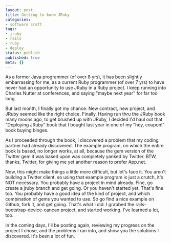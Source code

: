 ```yaml
---
layout: post
title: Getting to know JRuby
categories: 
- software craft
tags:
- jruby
- rails
- ruby
- deploy
status: publish
published: true
meta: {}
---
```


As a former Java programmer (of over 8 yrs), it has been slightly embarrassing for me, as a current Ruby programmer (of over 7 yrs) to have never had an opportunity to use JRuby in a Ruby project.  I keep running into Charles Nutter at conferences, and saying "maybe next year" for far too long.

But last month, I finally got my chance.  New contract, new project, and JRuby seemed like the right choice.  Finally. Having run thru the JRuby book many moons ago,  to get brushed up with JRuby, I decided I'd haul out that "Deploying JRuby" book that I bought last year in one of my "hey, coupon!" book buying binges.

As I proceeded through the book, I discovered a problem that my coding partner had already discovered.  The example program, on which the entire book is based, no longer works, at all, because the gem version of the Twitter gem it was based upon was completely yanked by Twitter.  BTW, thanks, Twitter, for giving me yet another reason to prefer App.net.

Now, this might make things a little more difficult, but let's face it.  You aren't building a Twitter client, so using that example program is just a crutch, it's NOT necessary.  You probably have a project in mind already.  Fine, go create a jruby branch and get going.  Or you haven't started yet.  That's fine too.  You probably have a good idea of the kind of project, and which combination of gems you wanted to use.  So go find a nice example on Github, fork it, and get going.  That's what I did.  I grabbed the rails-bootstrap-device-cancan project, and started working.  I've learned a lot, too.

In the coming days, I'll be posting again, reviewing my progress on the project I chose, and the problems I ran into, and show you the solutions I discovered.  It's been a lot of fun.
